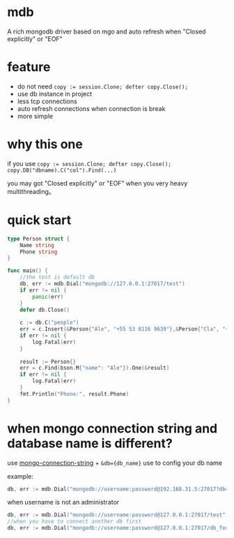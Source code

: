 # mdb

A rich mongodb driver based on mgo and auto refresh when "Closed explicitly" or "EOF"

# feature

* do not need `copy := session.Clone; defter copy.Close();`
* use db instance in project
* less tcp connections
* auto refresh connections when connection is break
* more simple

# why this one

if you use  `copy := session.Clone; defter copy.Close(); copy.DB("dbname).C("col").Find(...)` 

you may got "Closed explicitly" or "EOF"  when you very heavy multithreading。

# quick start

```go
type Person struct {
	Name string
	Phone string
}

func main() {
    //the test is default db
	db, err := mdb.Dial("mongodb://127.0.0.1:27017/test")
	if err != nil {
		panic(err)
	}
	defer db.Close()
  
	c := db.C("people")
	err = c.Insert(&Person{"Ale", "+55 53 8116 9639"},&Person{"Cla", "+55 53 8402 8510"})
	if err != nil {
		log.Fatal(err)
	}
	
	result := Person{}
	err = c.Find(bson.M{"name": "Ale"}).One(&result)
	if err != nil {
		log.Fatal(err)
	}
	fmt.Println("Phone:", result.Phone)
}
```
# when mongo connection string and database name is different?

use [mongo-connection-string](https://docs.mongodb.com/manual/reference/connection-string/) + `&db={db_name}` use  to config your db name

example:

```go
db, err := mdb.Dial("mongodb://username:password@192.168.31.5:27017?db=test")
```

when username is not an administrator

```go
db, err := mdb.Dial("mongodb://username:password@127.0.0.1:27017/test")
//when you have to connect another db first
db, err := mdb.Dial("mongodb://username:password@127.0.0.1:27017/db_for_connect?db=test")
```

